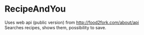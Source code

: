 # RecipeAndYou
Uses web api (public version) from http://food2fork.com/about/api
Searches recipes, shows them, possibility to save. 
